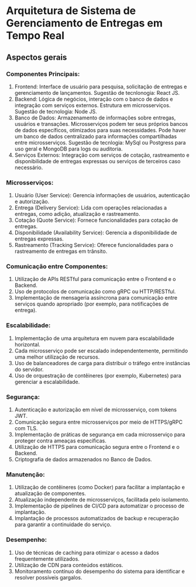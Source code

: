# Arquitetura de Sistema de Gerenciamento de Entregas em Tempo Real

## Aspectos gerais

### Componentes Principais:

1. Frontend: Interface de usuário para pesquisa, solicitação de entregas e gerenciamento de lançamentos. Sugestão de tecnlonogia: React JS.
2. Backend: Lógica de negócios, interação com o banco de dados e integração com serviços externos. Estrutura em microsserviços. Sugestão de tecnologia: Node JS.
3. Banco de Dados: Armazenamento de informações sobre entregas, usuários e transações. Microsserviços podem ter seus próprios bancos de dados específicos, otimizados para suas necessidades. Pode haver um banco de dados centralizado para informações compartilhadas entre microsserviços. Sugestão de tecnlogia: MySql ou Postgress para uso geral e MongoDB para logs ou auditoria.
4. Serviços Externos: Integração com serviços de cotação, rastreamento e disponibilidade de entregas expressas ou serviços de terceiros caso necessário.

### Microsserviços:

1. Usuário (User Service): Gerencia informações de usuários, autenticação e autorização.
3. Entrega (Delivery Service): Lida com operações relacionadas a entregas, como adição, atualização e rastreamento.
5. Cotação (Quote Service): Fornece funcionalidades para cotação de entregas.
7. Disponibilidade (Availability Service): Gerencia a disponibilidade de entregas expressas.
9. Rastreamento (Tracking Service): Oferece funcionalidades para o rastreamento de entregas em trânsito.

### Comunicação entre Componentes:

1. Utilização de APIs RESTful para comunicação entre o Frontend e o Backend.
2. Uso de protocolos de comunicação como gRPC ou HTTP/RESTful.
3. Implementação de mensageria assíncrona para comunicação entre serviços quando apropriado (por exemplo, para notificações de entrega).

### Escalabilidade:

1. Implementação de uma arquitetura em nuvem para escalabilidade horizontal.
2. Cada microsserviço pode ser escalado independentemente, permitindo uma melhor utilização de recursos.
3. Uso de balanceadores de carga para distribuir o tráfego entre instâncias do servidor.
4. Uso de orquestração de contêineres (por exemplo, Kubernetes) para gerenciar a escalabilidade.

### Segurança:

1. Autenticação e autorização em nível de microsserviço, com tokens JWT.
2. Comunicação segura entre microsserviços por meio de HTTPS/gRPC com TLS.
3. Implementação de práticas de segurança em cada microsserviço para proteger contra ameaças específicas.
4. Utilização de HTTPS para comunicação segura entre o Frontend e o Backend.
5. Criptografia de dados armazenados no Banco de Dados.

### Manutenção:

1. Utilização de contêineres (como Docker) para facilitar a implantação e atualização de componentes.
2. Atualização independente de microsserviços, facilitada pelo isolamento.
3. Implementação de pipelines de CI/CD para automatizar o processo de implantação.
4. Implantação de processos automatizados de backup e recuperação para garantir a continuidade do serviço.

### Desempenho:

1. Uso de técnicas de caching para otimizar o acesso a dados frequentemente utilizados.
2. Utilização de CDN para conteúdos estáticos.
2. Monitoramento contínuo do desempenho do sistema para identificar e resolver possíveis gargalos.